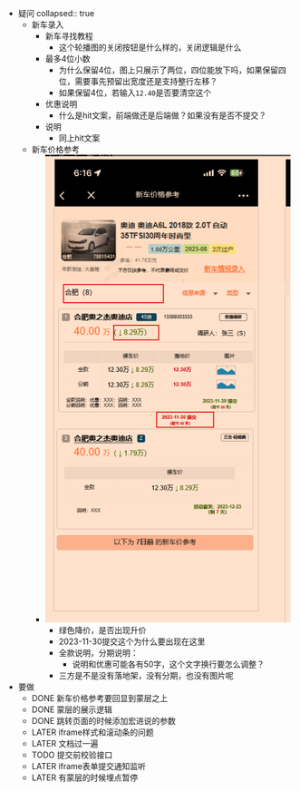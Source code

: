 - 疑问
  collapsed:: true
	- 新车录入
		- 新车寻找教程
			- 这个轮播图的关闭按钮是什么样的，关闭逻辑是什么
		- 最多4位小数
			- 为什么保留4位，图上只展示了两位，四位能放下吗，如果保留四位，需要事先预留出宽度还是支持整行左移？
			- 如果保留4位，若输入`12.40`是否要清空这个
		- 优惠说明
			- 什么是hit文案，前端做还是后端做？如果没有是否不提交？
		- 说明
			- 同上hit文案
	- 新车价格参考
		- ![image.png](../assets/image_1701311810014_0.png)
			- 绿色降价，是否出现升价
			- 2023-11-30提交这个为什么要出现在这里
			- 全款说明，分期说明：
				- 说明和优惠可能各有50字，这个文字换行要怎么调整？
			- 三方是不是没有落地架，没有分期，也没有图片呢
- 要做
	- DONE 新车价格参考要回显到蒙层之上
	- DONE 蒙层的展示逻辑
	- DONE 跳转页面的时候添加宏进说的参数
	- LATER iframe样式和滚动条的问题
	- LATER 文档过一遍
	- TODO 提交前校验接口
	- LATER iframe表单提交通知监听
	- LATER 有蒙层的时候埋点暂停